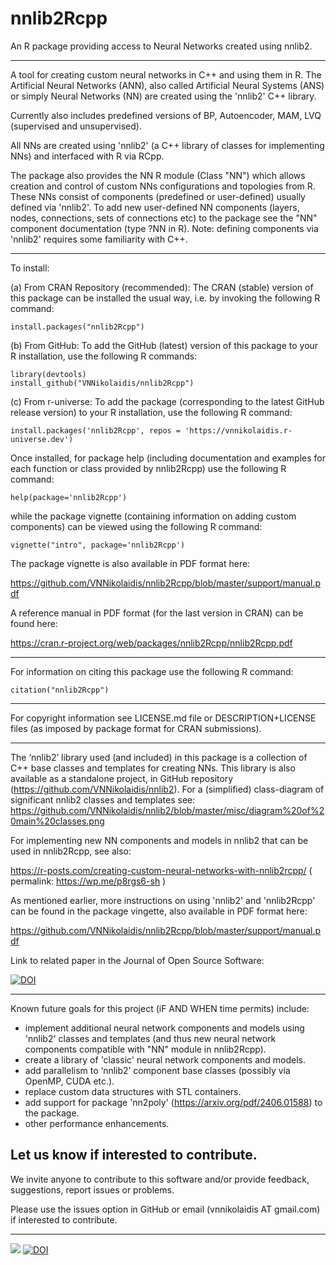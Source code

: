 # nnlib2Rcpp
An R package providing access to Neural Networks created using nnlib2. 

---

A tool for creating custom neural networks in C++ and using them in R. The Artificial Neural Networks (ANN), also called Artificial Neural Systems (ANS) or simply Neural Networks (NN) are created using the 'nnlib2' C++ library.

Currently also includes predefined versions of BP, Autoencoder, MAM, LVQ (supervised and unsupervised).

All NNs are created using 'nnlib2' (a C++ library of classes for implementing NNs) and interfaced with R via RCpp.

The package also provides the NN R module (Class "NN") which allows creation and control of custom NNs configurations and topologies from R. These NNs consist of components (predefined or user-defined) usually defined via 'nnlib2'. To add new user-defined NN components (layers, nodes, connections, sets of connections etc) to the package see the "NN" component documentation (type ?NN in R). Note: defining components via 'nnlib2' requires some familiarity with C++.

---

To install:

(a) From CRAN Repository (recommended): The CRAN (stable) version of this package can be installed the usual way, i.e. by invoking the following R command:

    install.packages("nnlib2Rcpp") 

(b) From GitHub: To add the GitHub (latest) version of this package to your R installation, use the following R commands:

    library(devtools) 
    install_github("VNNikolaidis/nnlib2Rcpp")

(c) From r-universe: To add the package (corresponding to the latest GitHub release version) to your R installation, use the following R command:

    install.packages('nnlib2Rcpp', repos = 'https://vnnikolaidis.r-universe.dev')

Once installed, for package help (including documentation and examples for each function or class provided by nnlib2Rcpp) use the following R command:

    help(package='nnlib2Rcpp')

while the package vignette (containing information on adding custom components) can be viewed using the following R command:

    vignette("intro", package='nnlib2Rcpp')

The package vignette is also available in PDF format here:

https://github.com/VNNikolaidis/nnlib2Rcpp/blob/master/support/manual.pdf

A reference manual in PDF format (for the last version in CRAN) can be found here:

https://cran.r-project.org/web/packages/nnlib2Rcpp/nnlib2Rcpp.pdf

---

For information on citing this package use the following R command:

    citation("nnlib2Rcpp")

---

For copyright information see LICENSE.md file or DESCRIPTION+LICENSE files (as imposed by package format for CRAN submissions).

---

The ‘nnlib2’ library used (and included) in this package is a collection of C++ base classes and templates for creating NNs. This library is also available as a standalone project, in GitHub repository (https://github.com/VNNikolaidis/nnlib2). For a (simplified) class-diagram of significant nnlib2 classes and templates see: https://github.com/VNNikolaidis/nnlib2/blob/master/misc/diagram%20of%20main%20classes.png

For implementing new NN components and models in nnlib2 that can be used in nnlib2Rcpp, see also: 

https://r-posts.com/creating-custom-neural-networks-with-nnlib2rcpp/ ( permalink: https://wp.me/p8rgs6-sh )

As mentioned earlier, more instructions on using 'nnlib2' and 'nnlib2Rcpp' can be found in the package vingette, also available in PDF format here:

https://github.com/VNNikolaidis/nnlib2Rcpp/blob/master/support/manual.pdf

Link to related paper in the Journal of Open Source Software:

[![DOI](https://joss.theoj.org/papers/10.21105/joss.02876/status.svg)](https://doi.org/10.21105/joss.02876)

---

Known future goals for this project (iF AND WHEN time permits) include:

- implement additional neural network components and models using 'nnlib2' classes and templates (and thus new neural network components compatible with "NN" module in nnlib2Rcpp).
- create a library of 'classic' neural network components and models.
- add parallelism to ‘nnlib2’ component base classes (possibly via OpenMP, CUDA etc.).
- replace custom data structures with STL containers.
- add support for package 'nn2poly' (https://arxiv.org/pdf/2406.01588)
to the package.
- other performance enhancements.

Let us know if interested to contribute.
---

We invite anyone to contribute to this software and/or provide feedback, suggestions, report issues or problems.

Please use the issues option in GitHub or email (vnnikolaidis AT gmail.com) if interested to contribute.

---

[![](https://cranlogs.r-pkg.org/badges/nnlib2Rcpp)](https://cran.r-project.org/package=nnlib2Rcpp)
[![DOI](https://zenodo.org/badge/DOI/10.5281/zenodo.4780957.svg)](https://doi.org/10.5281/zenodo.4780957)
